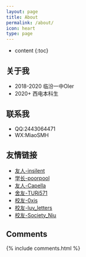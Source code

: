 ```yaml
---
layout: page
title: About
permalink: /about/
icon: heart
type: page
---
```


* content
{:toc}

## 关于我

* 2018-2020 临汾一中OIer
* 2020+         西电本科生

## 联系我

* QQ:2443064471
* WX:MiaoSMH

## 友情链接

* [友人-insilent](https://insilent.github.io)
* [学长-poorpool](https://yxchen.net)
* [友人-Capella](https://www.cnblogs.com/Capella)
* [舍友-TURi571](https://equiinoiw.github.io)
* [校友-0xis](https://lingchih.coding.me/csdn.html)
* [校友-luv_letters](http://www.cnblogs.com/luv-letters)
* [校友-Society_Niu](https://www.societyniu.xyz)

## Comments

{% include comments.html %}
